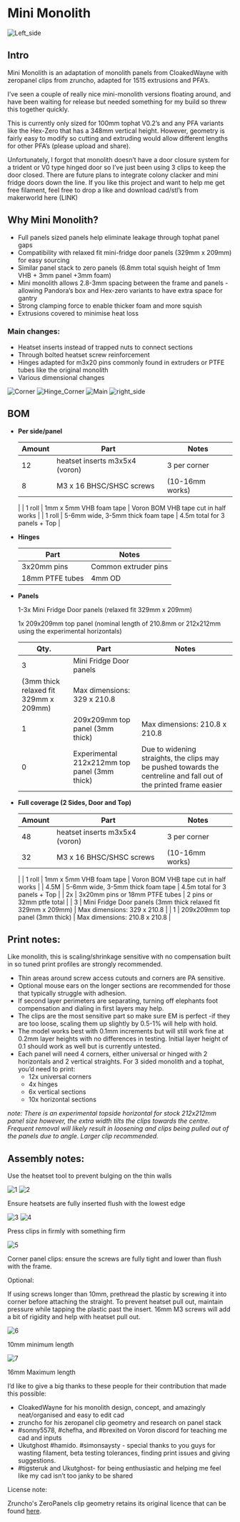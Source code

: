 # Mini Monolith

![Left_side](Images/Left_side.jpg)

## Intro

Mini Monolith is an adaptation of monolith panels from CloakedWayne with zeropanel clips from zruncho, adapted for 1515 extrusions and PFA’s.

I’ve seen a couple of really nice mini-monolith versions floating around, and have been waiting for release but needed something for my build so threw this together quickly.

This is currently only sized for 100mm tophat V0.2’s and any PFA variants like the Hex-Zero that has a 348mm vertical height. However, geometry is fairly easy to modify so cutting and extruding would allow different lengths for other PFA’s (please upload and share).

Unfortunately, I forgot that monolith doesn’t have a door closure system for a trident or V0 type hinged door so I’ve just been using 3 clips to keep the door closed. There are future plans to integrate colony clacker and mini fridge doors down the line. If you like this project and want to help me get free filament, feel free to drop a like and download cad/stl’s from makerworld here (LINK)

## Why Mini Monolith?

- Full panels sized panels help eliminate leakage through tophat panel gaps
- Compatibility with relaxed fit mini-fridge door panels (329mm x 209mm) for easy sourcing
- Similar panel stack to zero panels (6.8mm total squish height of 1mm VHB + 3mm panel +3mm foam)
- Mini monolith allows 2.8-3mm spacing between the frame and panels -allowing Pandora’s box and Hex-zero variants to have extra space for gantry
- Strong clamping force to enable thicker foam and more squish
- Extrusions covered to minimise heat loss

### Main changes:

- Heatset inserts instead of trapped nuts to connect sections
- Through bolted heatset screw reinforcement
- Hinges adapted for m3x20 pins commonly found in extruders or PTFE tubes like the original monolith
- Various dimensional changes

![Corner](Images/Corner.jpg)
![Hinge_Corner](Images/Hinge_Corner.jpg)
![Main](Images/Main.jpg)
![right_side](Images/right_side.jpg)

## BOM

- **Per side/panel**
    
    
    | Amount | Part | Notes  |
    | --- | --- | --- |
    | 12 | heatset inserts m3x5x4 (voron) | 3 per corner |
    | 8 | M3 x 16 BHSC/SHSC screws  | (10-16mm works)
     |
    | 
    1 roll | 1mm x 5mm VHB foam tape | Voron BOM VHB tape cut in half works |
    | 1 roll | 5-6mm wide, 3-5mm thick foam tape | 4.5m total for 3 panels + Top |
- **Hinges**
    
    
    | Part | Notes |
    | --- | --- |
    | 3x20mm pins | Common extruder pins |
    | 18mm PTFE tubes | 4mm OD |
- **Panels**
    
    1-3x Mini Fridge Door panels (relaxed fit 329mm x 209mm)
    
    1x 209x209mm top panel (nominal length of 210.8mm or 212x212mm using the experimental horizontals)
    
    | Qty. | Part | Notes |
    | --- | --- | --- |
    | 3 | Mini Fridge Door panels 
    (3mm thick relaxed fit 329mm x 209mm) | Max dimensions: 329 x 210.8 |
    | 1 | 209x209mm top panel (3mm thick) | Max dimensions: 210.8 x 210.8 |
    | 0 | Experimental 212x212mm top panel (3mm thick) | Due to widening straights, the clips may be pushed towards the centreline and fall out of the printed frame easier |
- **Full coverage (2 Sides, Door and Top)**
    
    
    | Amount | Part | Notes  |
    | --- | --- | --- |
    | 48 | heatset inserts m3x5x4 (voron) | 3 per corner |
    | 32 | M3 x 16 BHSC/SHSC screws  | (10-16mm works)
     |
    | 
    1 roll | 1mm x 5mm VHB foam tape | Voron BOM VHB tape cut in half works |
    | 4.5M | 5-6mm wide, 3-5mm thick foam tape | 4.5m total for 3 panels + Top |
    | 2x | 3x20mm pins or 18mm PTFE tubes | 2 pins or 32mm ptfe total |
    | 3 | Mini Fridge Door panels 
    (3mm thick relaxed fit 329mm x 209mm) | Max dimensions: 329 x 210.8 |
    | 1 | 209x209mm top panel (3mm thick) | Max dimensions: 210.8 x 210.8 |

## **Print notes:**

Like monolith, this is scaling/shrinkage sensitive with no compensation built in so tuned print profiles are strongly recommended. 

- Thin areas around screw access cutouts and corners are PA sensitive.
- Optional mouse ears on the longer sections are recommended for those that typically struggle with adhesion.
- If second layer perimeters are separating, turning off elephants foot compensation and dialing in first layers may help.
- The clips are the most sensitive part so make sure EM is perfect -if they are too loose, scaling them up slightly by 0.5-1% will help with hold.
- The model works best with 0.1mm increments but will still work fine at 0.2mm layer heights with no differences in testing. Initial layer height of 0.1 should work as well but is currently untested.
- Each panel will need 4 corners, either universal or hinged with 2 horizontals and 2 vertical straights. For 3 sided monolith and a tophat, you’d need to print:
    - 12x universal corners
    - 4x hinges
    - 6x vertical sections
    - 10x horizontal sections

*note: There is an experimental topside horizontal for stock 212x212mm panel size however, the extra width tilts the clips towards the centre. Frequent removal will likely result in loosening and clips being pulled out of the panels due to angle. Larger clip recommended.*

## **Assembly notes:**

Use the heatset tool to prevent bulging on the thin walls 

![1](Images/2_1.png)
![2](Images/2_2.png)

Ensure heatsets are fully inserted flush with the lowest edge

![3](Images/2_3.jpg)
![4](Images/2_4.jpg)

Press clips in firmly with something firm

![5](Images/2_5.jpg)

Corner panel clips: ensure the screws are fully tight and lower than flush with the frame.

Optional:

If using screws longer than 10mm, prethread the plastic by screwing it into corner before attaching the straight. To prevent heatset pull out, maintain pressure while tapping the plastic past the insert. 16mm M3 screws will add a bit of rigidity and help with heatset pull out.

![6](Images/2_6.jpg)


10mm minimum length

![7](Images/2_7.jpg)

16mm Maximum length 

I’d like to give a big thanks to these people for their contribution that made this possible:

- CloakedWayne for his monolith design, concept, and amazingly neat/organised and easy to edit cad
- zruncho for his zeropanel clip geometry and research on panel stack
- #sonny5578, #chefha, and #brexited on Voron discord for teaching me cad and inputs
- Ukutghost #hamido. #simonsaysty - special thanks to you guys for wasting filament, beta testing tolerances, finding print issues and giving suggestions.
- #tigsteruk and Ukutghost- for being enthusiastic and helping me feel like my cad isn’t too janky to be shared

License note:

Zruncho's ZeroPanels clip geometry retains its original licence that can be found [here](https://github.com/zruncho3d/ZeroPanels?tab=GPL-3.0-1-ov-file#readme).

